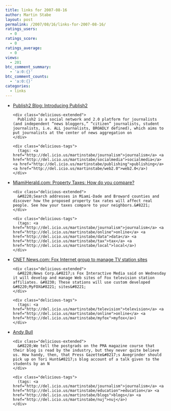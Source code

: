 ```yaml
---
title: links for 2007-08-16
author: Martin Stabe
layout: post
permalink: /2007/08/16/links-for-2007-08-16/
ratings_users:
  - 0
ratings_score:
  - 0
ratings_average:
  - 0
views:
  - 201
btc_comment_summary:
  - 'a:0:{}'
btc_comment_counts:
  - 'a:0:{}'
categories:
  - links
---
```

<ul class="delicious">
  <li>
    <div class="delicious-link">
      <a href="http://blog.publish2.com/2007/08/14/introducing-publish2-networked-news/">Publish2 Blog: Introducing Publish2</a>
    </div>
    
    <div class="delicious-extended">
      Publish2 is a social network and 2.0 platform for journalists (and independent “news bloggers,” “citizen” journalists, student journalists, i.e. ALL journalists, BROADLY defined), which aims to put journalists at the center of news aggregation on
    </div>
    
    <div class="delicious-tags">
      (tags: <a href="http://del.icio.us/martinstabe/journalism">journalism</a> <a href="http://del.icio.us/martinstabe/socialmedia">socialmedia</a> <a href="http://del.icio.us/martinstabe/publishing">publishing</a> <a href="http://del.icio.us/martinstabe/web2.0">web2.0</a>)
    </div>
  </li>
  
  <li>
    <div class="delicious-link">
      <a href="http://www.miamifly.net/interactive/proptax/">MiamiHerald.com: Property Taxes: How do you compare?</a>
    </div>
    
    <div class="delicious-extended">
      &#8220;Search addresses in Miami-Dade and Broward counties and discover how the proposed property tax rates will affect real people. See how your taxes compare to your neighbors.&#8221;
    </div>
    
    <div class="delicious-tags">
      (tags: <a href="http://del.icio.us/martinstabe/journalism">journalism</a> <a href="http://del.icio.us/martinstabe/online">online</a> <a href="http://del.icio.us/martinstabe/data">data</a> <a href="http://del.icio.us/martinstabe/tax">tax</a> <a href="http://del.icio.us/martinstabe/local">local</a>)
    </div>
  </li>
  
  <li>
    <div class="delicious-link">
      <a href="http://news.com.com/Fox+Internet+group+to+manage+TV+station+sites/2110-1026_3-6202722.html?part=rss&#038;tag=2547-1023_3-0-5&#038;subj=news">CNET News.com: Fox Internet group to manage TV station sites</a>
    </div>
    
    <div class="delicious-extended">
      &#8220;News Corp.&#8217;s Fox Interactive Media said on Wednesday it will develop and manage Web sites of Fox television station affiliates. &#8230; These stations will use custom developed &#8220;MyFOX&#8221; sites&#8221;
    </div>
    
    <div class="delicious-tags">
      (tags: <a href="http://del.icio.us/martinstabe/television">television</a> <a href="http://del.icio.us/martinstabe/online">online</a> <a href="http://del.icio.us/martinstabe/myfox">myfox</a>)
    </div>
  </li>
  
  <li>
    <div class="delicious-link">
      <a href="http://writeeditblog.blogspot.com/2007/08/we-tell-postgrads-on-pma-magazine.html">Andy Bull</a>
    </div>
    
    <div class="delicious-extended">
      &#8220;We tell the postgrads on the PMA magazine course that their blog is read by the industry, but they never quite believe us. How handy, then, that Press Gazette&#8217;s Axegrinder should pick up on Tori Hunt&#8217;s blog account of a talk given to the students by an N
    </div>
    
    <div class="delicious-tags">
      (tags: <a href="http://del.icio.us/martinstabe/journalism">journalism</a> <a href="http://del.icio.us/martinstabe/education">education</a> <a href="http://del.icio.us/martinstabe/blogs">blogs</a> <a href="http://del.icio.us/martinstabe/nuj">nuj</a>)
    </div>
  </li>
</ul>